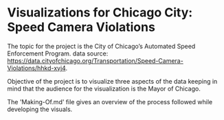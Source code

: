 # Visualizations for Chicago City: Speed Camera Violations

The topic for the project is the City of Chicago’s Automated Speed Enforcement Program. 
data source: https://data.cityofchicago.org/Transportation/Speed-Camera-Violations/hhkd-xvj4.

Objective of the project is to visualize three aspects of the data keeping in mind that the audience for the visualization is the Mayor of Chicago.

The 'Making-Of.md' file gives an overview of the process followed while developing the visuals.

